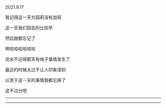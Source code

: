 2021.9.17

我记得这一天方园莉没有加班

这一天我们回去的比较早

然后就都忘记了

啊哈哈哈哈哈哈

完全不记得那天有啥子事情发生了

最近的时候太过于让人印象深刻

以至于这一天的事情我都忘掉了

这不过分吧

----------

-------------

